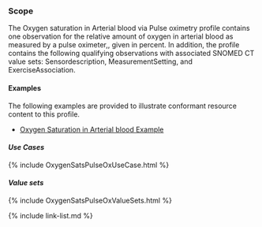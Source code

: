 ### Scope

The Oxygen saturation in Arterial blood via Pulse oximetry profile contains one observation for the relative amount of oxygen in arterial blood as measured by a pulse oximeter,, given in percent.  In addition, the profile contains the following qualifying observations with associated SNOMED CT value sets: Sensordescription, MeasurementSetting, and ExerciseAssociation.

#### Examples

The following examples are provided to illustrate conformant resource content to this profile.

- [Oxygen Saturation in Arterial blood Example](Observation-oxygenSaturationPulseOx-example.html)

#### *Use Cases*

{% include OxygenSatsPulseOxUseCase.html %}

#### *Value sets*

{% include OxygenSatsPulseOxValueSets.html %}

{% include link-list.md %}